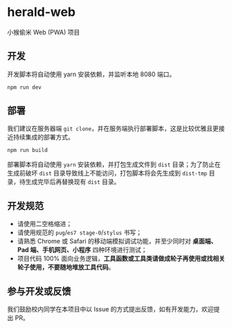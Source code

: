 # herald-web

小猴偷米 Web (PWA) 项目

## 开发

开发脚本将自动使用 yarn 安装依赖，并监听本地 8080 端口。

```bash
npm run dev
```

## 部署

我们建议在服务器端 `git clone`，并在服务端执行部署脚本，这是比较优雅且更接近持续集成的部署方式。

```bash
npm run build
```

部署脚本将自动使用 `yarn` 安装依赖，并打包生成文件到 `dist` 目录；为了防止在生成前破坏 `dist` 目录导致线上不能访问，打包脚本将会先生成到 `dist-tmp` 目录，待生成完毕后再替换现有 `dist` 目录。

## 开发规范

- 请使用二空格缩进；
- 请使用规范的 `pug`/`es7 stage-0`/`stylus` 书写；
- 请熟悉 Chrome 或 Safari 的移动端模拟调试功能，并至少同时对 **桌面端、Pad 端、手机网页、小程序** 四种环境进行测试；
- 项目代码 100% 面向业务逻辑，**工具函数或工具类请做成轮子再使用或找相关轮子使用，不要随地堆放工具代码**。

## 参与开发或反馈

我们鼓励校内同学在本项目中以 Issue 的方式提出反馈，如有开发能力，欢迎提出 PR。
